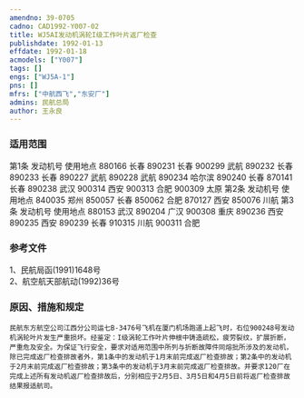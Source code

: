 ```yaml
---
amendno: 39-0705  
cadno: CAD1992-Y007-02  
title: WJ5AI发动机涡轮I级工作叶片返厂检查  
publishdate: 1992-01-13  
effdate: 1992-01-18  
acmodels: ["Y007"]  
tags: []  
engs: ["WJ5A-1"]  
pns: []  
mfrs: ["中航西飞","东安厂"]  
admins: 民航总局  
author: 王永良  
---
```

  
### 适用范围  
第1条  发动机号  使用地点
880166  长春
890231  长春
900299  武航
890232  长春
890233  长春
890227  武航
890228  武航
890234  哈尔滨
890240  长春
870141  长春
890238  武汉
900314  西安
900313  合肥
900309  太原
第2条  发动机号  使用地点
840035  郑州
850057  长春
850062  合肥
870127  西安
850076  川航
第3条  发动机号  使用地点
880153  武汉
890204  广汉
900308  重庆
890236  西安
890235  西安
890239  长春
910315  川航
900311  合肥  
  
<!--more-->  
### 参考文件  
1、民航局函(1991)1648号  
 2、航空航天部航动(1992)36号  
  
### 原因、措施和规定  
    民航东方航空公司江西分公司运七B-3476号飞机在厦门机场跑道上起飞时，右位900248号发动机涡轮叶片发生严重损坏。经鉴定：I级涡轮工作叶片伸根中铸造疏松，疲劳裂纹，扩展折断，严重危及安全。为保证飞行安全，要求对适用范围中所列与折断故障件同熔批所涉及的发动机，除已完成返厂检查排故者外，第1条中的发动机于1月末前完成返厂检查排故；第2条中的发动机于2月末前完成返厂检查排故；第3条中的发动机于3月末前完成返厂检查排故。并要求120厂在完成上述所有发动机返厂检查排故后，分别相应于2月5日、3月5日和4月5日前将返厂检查排故结果报适航司。  

